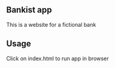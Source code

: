 ## Bankist app

This is a website for a fictional bank

## Usage

Click on index.html to run app in browser
